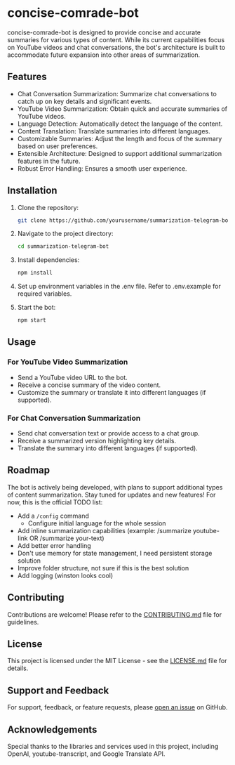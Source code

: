 # concise-comrade-bot

concise-comrade-bot is designed to provide concise and accurate summaries for various types of content. While its current capabilities focus on YouTube videos and chat conversations, the bot's architecture is built to accommodate future expansion into other areas of summarization.

## Features

- Chat Conversation Summarization: Summarize chat conversations to catch up on key details and significant events.
- YouTube Video Summarization: Obtain quick and accurate summaries of YouTube videos.
- Language Detection: Automatically detect the language of the content.
- Content Translation: Translate summaries into different languages.
- Customizable Summaries: Adjust the length and focus of the summary based on user preferences.
- Extensible Architecture: Designed to support additional summarization features in the future.
- Robust Error Handling: Ensures a smooth user experience.

## Installation

1. Clone the repository:

   ```bash
   git clone https://github.com/yourusername/summarization-telegram-bot.git
   ```

2. Navigate to the project directory:

   ```bash
   cd summarization-telegram-bot
   ```

3. Install dependencies:

   ```bash
   npm install
   ```

4. Set up environment variables in the .env file. Refer to .env.example for required variables.

5. Start the bot:

   ```bash
   npm start
   ```

## Usage

### For YouTube Video Summarization

- Send a YouTube video URL to the bot.
- Receive a concise summary of the video content.
- Customize the summary or translate it into different languages (if supported).

### For Chat Conversation Summarization

- Send chat conversation text or provide access to a chat group.
- Receive a summarized version highlighting key details.
- Translate the summary into different languages (if supported).

## Roadmap

The bot is actively being developed, with plans to support additional types of content summarization. Stay tuned for updates and new features! For now, this is the official TODO list:

- Add a `/config` command
  - Configure initial language for the whole session
- Add inline summarization capabilities (example: /summarize youtube-link OR /summarize your-text)
- Add better error handling
- Don't use memory for state management, I need persistent storage solution
- Improve folder structure, not sure if this is the best solution
- Add logging (winston looks cool)

## Contributing

Contributions are welcome! Please refer to the [CONTRIBUTING.md](CONTRIBUTING.md) file for guidelines.

## License

This project is licensed under the MIT License - see the [LICENSE.md](LICENSE.md) file for details.

## Support and Feedback

For support, feedback, or feature requests, please [open an issue](https://github.com/mihailmariusiondev/concise-comrate-bot/issues) on GitHub.

## Acknowledgements

Special thanks to the libraries and services used in this project, including OpenAI, youtube-transcript, and Google Translate API.
